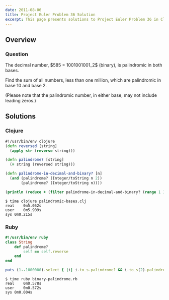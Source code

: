 ```yaml
---
date: 2011-08-06
title: Project Euler Problem 36 Solution
excerpt: This page presents solutions to Project Euler Problem 36 in Clojure and Ruby.
---
```



## Overview


### Question

<p>
The decimal number, $585 = 1001001001_2$ (binary), is palindromic in both bases.
</p>

<p>
Find the sum of all numbers, less than one million, which are palindromic in base 10 and base 2.
</p>

<p>
(Please note that the palindromic number, in either base, may not include leading zeros.)
</p>






## Solutions

### Clojure

```clojure
#!/usr/bin/env clojure
(defn reversed [string]
  (apply str (reverse string)))

(defn palindrome? [string]
  (= string (reversed string)))

(defn palindrome-in-decimal-and-binary? [n]
  (and (palindrome? (Integer/toString n 2))
       (palindrome? (Integer/toString n))))

(println (reduce + (filter palindrome-in-decimal-and-binary? (range 1 1000000))))
```


```
$ time clojure palindromic-bases.clj
real	0m5.052s
user	0m5.909s
sys	0m0.215s
```



### Ruby

```ruby
#!/usr/bin/env ruby
class String
	def palindrome?
		self == self.reverse
	end
end

puts (1..1000000).select { |i| i.to_s.palindrome? && i.to_s(2).palindrome? }.reduce(:+)
```


```
$ time ruby binary-palindrome.rb
real	0m0.578s
user	0m0.572s
sys	0m0.004s
```



